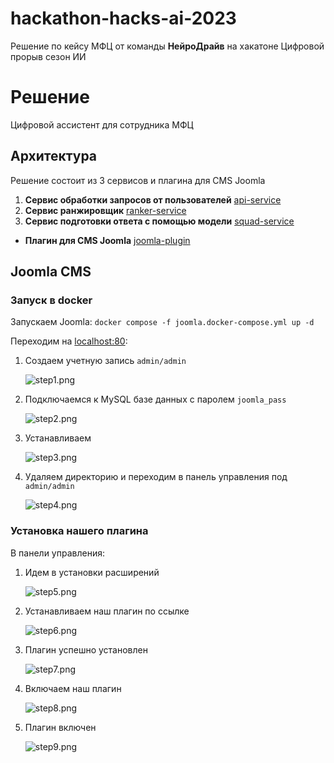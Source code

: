 # hackathon-hacks-ai-2023

Решение по кейсу МФЦ от команды **НейроДрайв** на хакатоне Цифровой прорыв сезон ИИ

# Решение

Цифровой ассистент для сотрудника МФЦ

## Архитектура

Решение состоит из 3 сервисов и плагина для CMS Joomla

1. **Сервис обработки запросов от пользователей**
   [api-service](https://github.com/airndlab/hackathon-hacks-ai-2023-api-service)
2. **Сервис ранжировщик**
   [ranker-service](https://github.com/airndlab/hackathon-hacks-ai-2023-ranker-service)
3. **Сервис подготовки ответа с помощью модели**
   [squad-service](https://github.com/airndlab/hackathon-hacks-ai-2023-squad-service)

- **Плагин для CMS Joomla** [joomla-plugin](https://github.com/airndlab/hackathon-hacks-ai-2023-joomla-plugin)

## Joomla CMS

### Запуск в docker

Запускаем Joomla: `docker compose -f joomla.docker-compose.yml up -d`

Переходим на [localhost:80](http://localhost:80):

1. Создаем учетную запись `admin/admin`

   ![step1.png](docs/images/joomla/step1.png)
2. Подключаемся к MySQL базе данных с паролем `joomla_pass`

   ![step2.png](docs/images/joomla/step2.png)
3. Устанавливаем

   ![step3.png](docs/images/joomla/step3.png)
4. Удаляем директорию и переходим в панель управления под `admin/admin`

   ![step4.png](docs/images/joomla/step4.png)

### Установка нашего плагина

В панели управления:

1. Идем в установки расширений

   ![step5.png](docs/images/joomla/step5.png)
2. Устанавливаем наш плагин по ссылке

   ![step6.png](docs/images/joomla/step6.png)
3. Плагин успешно установлен

   ![step7.png](docs/images/joomla/step7.png)
4. Включаем наш плагин

   ![step8.png](docs/images/joomla/step8.png)
5. Плагин включен

   ![step9.png](docs/images/joomla/step9.png)
